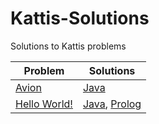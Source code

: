 # Kattis-Solutions
Solutions to Kattis problems

| Problem | Solutions |
| - | - |
| [Avion](https://open.kattis.com/problems/avion) | [Java](https://github.com/HQovaizi/Kattis-Solutions/blob/master/Java/avion.java) |
| [Hello World!](https://open.kattis.com/problems/hello) | [Java](https://github.com/HQovaizi/Kattis-Solutions/blob/master/Java/hello.java), [Prolog](https://github.com/HQovaizi/Kattis-Solutions/blob/master/Prolog/hello.pl) |
